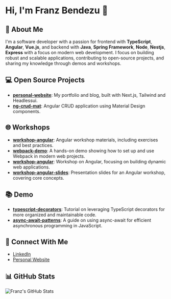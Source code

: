 # Hi, I'm Franz Bendezu 👋

## 🚀 About Me
I'm a software developer with a passion for frontend with **TypeScript**, **Angular**, **Vue.js**, and backend with **Java**, **Spring  Framework**, **Node**, **Nestjs**, **Express** with a focus on  modern web development. I focus on building robust and scalable applications, contributing to open-source projects, and sharing my knowledge through demos and workshops.

## 💻 Open Source Projects
- **[personal-website](https://github.com/franz-bendezu/franz-bendezu.github.io)**: My portfolio and blog, built with Next.js, Tailwind and Headlessui.
- **[ng-crud-mat](https://github.com/franz-bendezu/ng-crud-mat)**: Angular CRUD application using Material Design components.

## 🌐 Workshops
- **[workshop-angular](https://github.com/franz-bendezu/workshop-angular)**: Angular workshop materials, including exercises and best practices.
- **[webpack-demo](https://github.com/franz-bendezu/webpack-demo)**: A hands-on demo showing how to set up and use Webpack in modern web projects.
- **[workshop-angular](https://github.com/franz-bendezu/workshop-angular)**: Workshop on Angular, focusing on building dynamic web applications.
- **[workshop-angular-slides](https://github.com/franz-bendezu/workshop-angular-slides)**: Presentation slides for an Angular workshop, covering core concepts.

## 📚 Demo
- **[typescript-decorators](https://github.com/franz-bendezu/typescript-decorators)**: Tutorial on leveraging TypeScript decorators for more organized and maintainable code.
- **[async-await-patterns](https://github.com/franz-bendezu/async-await-patterns)**: A guide on using async-await for efficient asynchronous programming in JavaScript.

## 🔗 Connect With Me
- [LinkedIn](https://www.linkedin.com/in/franz-bendezu/)
- [Personal Website](https://franzbendezu.me)

## 📊 GitHub Stats
![Franz's GitHub Stats](https://github-readme-stats.vercel.app/api?username=franz-bendezu&show_icons=true&theme=radical)


<!--
**franz-bendezu/franz-bendezu** is a ✨ _special_ ✨ repository because its `README.md` (this file) appears on your GitHub profile.

Here are some ideas to get you started:

- 🔭 I’m currently working on ...
- 🌱 I’m currently learning ...
- 👯 I’m looking to collaborate on ...
- 🤔 I’m looking for help with ...
- 💬 Ask me about ...
- 📫 How to reach me: ...
- 😄 Pronouns: ...
- ⚡ Fun fact: ...
-->
